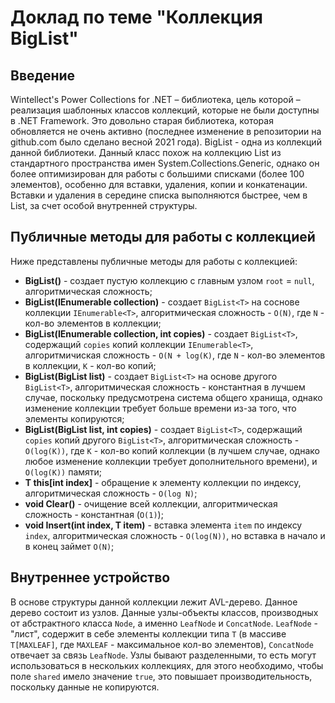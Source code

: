 # Доклад по теме "Коллекция BigList<T>"

## Введение
Wintellect's Power Collections for .NET – библиотека, цель которой – реализация шаблонных классов коллекций, которые не были доступны в .NET Framework. Это довольно старая библиотека, которая обновляется не очень активно (последнее изменение в репозитории на github.com было сделано весной 2021 года). BigList<T> - одна из коллекций данной библиотеки. Данный класс похож на коллекцию List<T> из стандартного пространства имен System.Collections.Generic, однако он более оптимизирован для работы с большими списками (более 100 элементов), особенно для вставки, удаления, копии и конкатенации. Вставки и удаления в середине списка выполняются быстрее, чем в List<T>, за счет особой внутренней структуры.

## Публичные методы для работы с коллекцией
Ниже представлены публичные методы для работы с коллекцией:
- **BigList()** - создает пустую коллекцию с главным узлом `root` = `null`, алгоритмическая сложность;
- **BigList(IEnumerable<T> collection)** - создает `BigList<T>` на соснове коллекции `IEnumerable<T>`, алгоритмическая сложность - `O(N)`, где `N` - кол-во элементов в коллекции;
- **BigList(IEnumerable<T> collection, int copies)** - создает `BigList<T>`, содержащий `copies` копий коллекции `IEnumerable<T>`, алгоритмичиская сложность  - `O(N + log(K)`, где `N` - кол-во элементов в коллекции, `K` - кол-во копий;
- **BigList(BigList<T> list)** - создает `BigList<T>` на основе другого `BigList<T>`, алгоритмическая сложность - константная в лучшем случае, поскольку предусмотрена система общего хранища, однако изменение коллекции требует больше времени из-за того, что элементы копируются;
- **BigList(BigList<T> list, int copies)**  - создает `BigList<T>`, содержащий `copies` копий другого `BigList<T>`, алгоритмическая сложность - `O(log(K))`, где `K` - кол-во копий коллекции (в лучшем случае, однако любое изменение коллекции требует дополнительного времени), и `O(log(K))` памяти;
- **T this[int index]** - обращение к элементу коллекции по индексу, алгоритмическая сложность - `O(log N)`;
- **void Clear()** - очищение всей коллекции, алгоритмическая сложность - константная (`O(1)`);
- **void Insert(int index, T item)** - вставка элемента `item` по индексу `index`, алгоритмическая сложность - `O(log(N))`, но вставка в начало и в конец займет `O(N)`;

## Внутреннее устройство
В основе структуры данной коллекции лежит AVL-дерево. Данное дерево состоит из узлов. Данные узлы-объекты классов, производных от абстрактного класса `Node`, а именно `LeafNode` и `ConcatNode`. `LeafNode` - "лист", содержит в себе элементы коллекции типа `T` (в массиве `T[MAXLEAF]`, где `MAXLEAF` - максимальное кол-во элементов), `ConcatNode` отвечает за связь `LeafNode`. Узлы бывают разделенными, то есть могут использоваться в нескольких коллекциях, для этого необходимо, чтобы поле `shared` имело значение `true`, это повышает производительность, поскольку данные не копируются.

